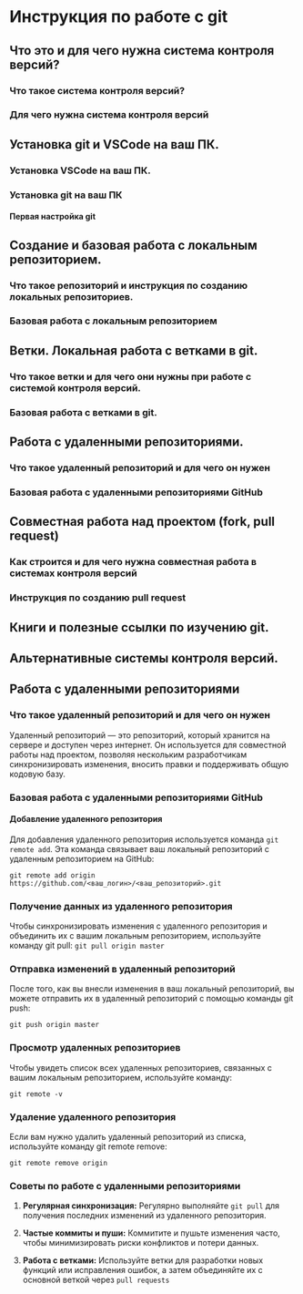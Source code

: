 # Инструкция по работе с git

## Что это и для чего нужна система контроля версий?

### Что такое система контроля версий?

### Для чего нужна система контроля версий

## Установка git и VSCode на ваш ПК.

### Установка VSCode на ваш ПК.

### Установка git на ваш ПК

#### Первая настройка git

## Создание и базовая работа с локальным репозиторием.

### Что такое репозиторий и инструкция по созданию локальных репозиториев.

### Базовая работа с локальным репозиторием

## Ветки. Локальная работа с ветками в git.

### Что такое ветки и для чего они нужны при работе с системой контроля версий.

### Базовая работа с ветками в git.

## Работа с удаленными репозиториями.

### Что такое удаленный репозиторий и для чего он нужен

### Базовая работа с удаленными репозиториями GitHub

## Совместная работа над проектом (fork, pull request)

### Как строится и для чего нужна совместная работа в системах контроля версий

### Инструкция по созданию pull request

## Книги и полезные ссылки по изучению git.

## Альтернативные системы контроля версий.

## Работа с удаленными репозиториями

### Что такое удаленный репозиторий и для чего он нужен

Удаленный репозиторий — это репозиторий, который хранится на сервере и доступен через интернет. Он используется для совместной работы над проектом, позволяя нескольким разработчикам синхронизировать изменения, вносить правки и поддерживать общую кодовую базу.

### Базовая работа с удаленными репозиториями GitHub

#### Добавление удаленного репозитория

Для добавления удаленного репозитория используется команда `git remote add`. Эта команда связывает ваш локальный репозиторий с удаленным репозиторием на GitHub:


`git remote add origin https://github.com/<ваш_логин>/<ваш_репозиторий>.git`

### Получение данных из удаленного репозитория

Чтобы синхронизировать изменения с удаленного репозитория и объединить их с вашим локальным репозиторием, используйте команду git pull:
`git pull origin master`

### Отправка изменений в удаленный репозиторий
 После того, как вы внесли изменения в ваш локальный репозиторий, вы можете отправить их в удаленный репозиторий с помощью команды git push:

`git push origin master`

### Просмотр удаленных репозиториев

Чтобы увидеть список всех удаленных репозиториев, связанных с вашим локальным репозиторием, используйте команду:

`git remote -v`

### Удаление удаленного репозитория

Если вам нужно удалить удаленный репозиторий из списка, используйте команду git remote remove:

`git remote remove origin`

### Советы по работе с удаленными репозиториями
1. **Регулярная синхронизация:** Регулярно выполняйте `git pull` для получения последних изменений из удаленного репозитория.

2. **Частые коммиты и пуши:** Коммитите и пушьте изменения часто, чтобы минимизировать риски конфликтов и потери данных.

3. **Работа с ветками:** Используйте ветки для разработки новых функций или исправления ошибок, а затем объединяйте их с основной веткой через `pull requests`